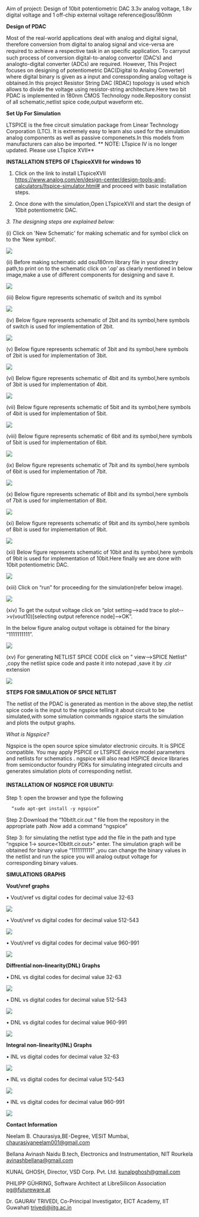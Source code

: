 Aim of project: Design of 10bit potentiometric DAC 3.3v analog voltage, 1.8v digital voltage and 1 off-chip external voltage reference@osu180nm

 **Design of PDAC**
 
 
Most of the real-world applications deal with analog and digital signal, therefore conversion from digital to analog signal and vice-versa are required to achieve a respective task in an speciﬁc application. To carryout such process of conversion digital-to-analog convertor (DAC’s) and analogto-digital converter (ADCs) are required. However, This Project  focuses on designing of potentiometric DAC(Digital to Analog Converter) where digital binary is given as a input and coressponding analog voltage is obtained.In this project Resistor String DAC (RDAC) topology is used which allows to divide the voltage using resistor-string architecture.Here two bit PDAC is implemented in 180nm CMOS Technology node.Repository consist of all schematic,netlist spice code,output waveform etc.

 **Set Up For Simulation**
 
 
 LTSPICE is the free circuit simulation package from Linear Technology Corporation (LTC). It is extremely easy to learn also used for the simulation analog components as well as passive componenets.In this models from manufacturers can also be imported.
** NOTE: LTspice IV is no longer updated. Please use LTspice XVII**

**INSTALLATION STEPS OF LTspiceXVII for windows 10**

1.	Click on the link to install LTspiceXVII https://www.analog.com/en/design-center/design-tools-and-calculators/ltspice-simulator.html# and proceed with basic installation steps.

2.	Once done with the simulation,Open LTspiceXVII and start the design of 10bit potentiometric DAC.

*3.	The designing steps are explained below:*

(i)	Click on 'New Schematic' for making schematic and for symbol click on to the ‘New symbol’.

![](Schematics/ltspicesch.png)

(ii)	 Before making schematic add osu180nm library file in your directry path,to print on to the schematic click on ‘.op’ as clearly mentioned in below image,make a use of different components for designing and save it.

![](Schematics/makingsch.png)

(iii)	Below figure represents schematic of switch and its symbol

![](Schematics/switchsy.png)

(iv)	Below figure represents schematic of 2bit and its symbol,here symbols of switch is used for implementation of 2bit.

![](Schematics/twobitsy.png)

(v)	Below figure represents schematic of 3bit and its symbol,here symbols of 2bit is used for implementation of 3bit.

![](Schematics/threebit.png)

(vi)	Below figure represents schematic of 4bit and its symbol,here symbols of 3bit is used for implementation of 4bit.

![](Schematics/fourbit.png)

(vii)	Below figure represents schematic of 5bit and its symbol,here symbols of 4bit is used for implementation of 5bit.

![](Schematics/fivebit.png)

(viii)	Below figure represents schematic of 6bit and its symbol,here symbols of 5bit is used for implementation of 6bit.

![](Schematics/sixbit.png)


(ix)	Below figure represents schematic of 7bit and its symbol,here symbols of 6bit is used for implementation of 7bit.

![](Schematics/sevenbit.png)


(x)	Below figure represents schematic of 8bit and its symbol,here symbols of 7bit is used for implementation of 8bit.

![](Schematics/eighttbit.png)



(xi)	Below figure represents schematic of 9bit and its symbol,here symbols of 8bit is used for implementation of 9bit.

![](Schematics/ninebit.png)


(xii)	Below figure represents schematic of 10bit and its symbol,here symbols of 9bit is used for implementation of 10bit.Here finally we are done with 10bit potentiometric DAC.

![](Schematics/tenbitsch.png)


(xiii)	Click on “run” for proceeding for the simulation(refer below image).

![](Schematics/simulationlt.png)


(xiv)	To get the output voltage click on “plot setting-->add trace to plot-->v(vout10)[selecting output reference node]-->OK”.

In the below figure analog output voltage is obtained for the binary “1111111111”.

![](Schematics/plot.png)

(xv) For generating NETLIST SPICE CODE click on " view-->SPICE Netlist" ,copy the netlist spice code and paste it into notepad ,save it by .cir extension

![](Schematics/netlistg.png)

**STEPS FOR SIMULATION OF SPICE NETLIST**

The  netlist of the PDAC is generated as mention in the above step,the netlist spice code is the input to the ngspice telling it about circuit to be simulated,with some simulation commands ngspice starts  the simulation and plots the output graphs.

*What is Ngspice?*

Ngspice is the open source spice simulator electronic circuits. It is SPICE compatible. You may apply PSPICE or LTSPICE device model parameters and netlists for schematics . ngspice will also read HSPICE device libraries from semiconductor foundry PDKs for simulating integrated circuits and generates simulation plots of corresponding netlist.

#### INSTALLATION OF NGSPICE FOR UBUNTU: ####

Step 1: open the browser and type the following 

      “sudo apt-get install -y ngspice”
      
Step 2:Download the “10bitlt.cir.out “ file from the repository in the appropriate path .Now add a command  “ngspice”


Step 3: for simulating the netlist type add the file in the path and type “ngspice 1-> source<10bitlt.cir.out>” enter. The simulation graph will be obtained for binary value “1111111111” ,you can change the  binary values in the netlist and run the spice you will analog output voltage for corresponding binary values.



**SIMULATIONS GRAPHS**

**Vout/vref graphs**


•	Vout/vref vs digital codes for decimal value 32-63

![](10bitfinal/32to63vout.png)


•	Vout/vref vs digital codes for decimal value 512-543

![](10bitfinal/512-543vout.png)

•	Vout/vref vs digital codes for decimal value 960-991

![](10bitfinal/960-991vout.png)

**Diffrential non–linearity(DNL) Graphs**


•	DNL vs digital codes for decimal value 32-63

![](10bitfinal/(32-63)withlsb.png)

•	DNL vs digital codes for decimal value 512-543

![](10bitfinal/(512-543)dnlwithlsb.png)

•	DNL vs digital codes for decimal value 960-991

![](10bitfinal/(960-991)DNLwithlsb.png)

**Integral non-linearity(INL) Graphs**


•	INL vs digital codes for decimal value 32-63

![](10bitfinal/(32-63)inl.png)

•	INL vs digital codes for decimal value 512-543

![](10bitfinal/(512-543)inl.png)

•	INL vs digital codes for decimal value 960-991

![](10bitfinal/(960-991).png)


 




**Contact Information**


Neelam B. Chaurasiya,BE-Degree, VESIT Mumbai, chaurasiyaneelam001@gmail.com

Bellana Avinash Naidu B.tech, Electronics and Instrumentation, NIT Rourkela avinashbellana@gmail.com

KUNAL GHOSH, Director, VSD Corp. Pvt. Ltd. kunalpghosh@gmail.com

PHILIPP GÜHRING, Software Architect at LibreSilicon Association pg@futureware.at

Dr. GAURAV TRIVEDI, Co-Principal Investigator, EICT Academy, IIT Guwahati trivedi@iitg.ac.in
